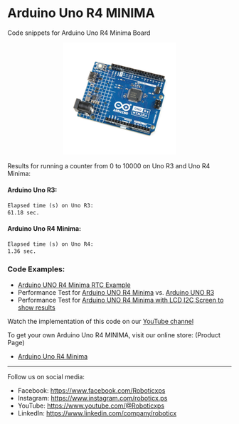 # Arduino Uno R4 MINIMA
Code snippets for Arduino Uno R4 Minima Board

<p align="center">
<picture>
  <img alt="Arduino UNO R4 MINIMA" src="arduino_uno_r4_minima-1.jpg" width="50%" hight="50%">
</picture>
</p>

Results for running a counter from 0 to 10000 on Uno R3 and Uno R4 Minima:

#### Arduino Uno R3:
```
Elapsed time (s) on Uno R3: 
61.18 sec.
```

#### Arduino Uno R4 Minima:
```
Elapsed time (s) on Uno R4: 
1.36 sec.
```

### Code Examples:
- [Arduino UNO R4 Minima RTC Example](uno_r4_rtc.ino)
- Performance Test for [Arduino UNO R4 Minima](uno_r4_performance_test.ino) vs. [Arduino UNO R3](uno_r3_performance_test.ino)
- Performance Test for [Arduino UNO R4 Minima with LCD I2C Screen to show results](uno_r4_lcd_i2c_screen.ino)

Watch the implementation of this code on our [YouTube channel](https://www.youtube.com/@Roboticxps)

To get your own Arduino Uno R4 MINIMA, visit our online store: (Product Page)

* [Arduino Uno R4 Minima](https://roboticx.ps/product/arduino-uno-r4-minima/)

----

Follow us on social media:

* Facebook: https://www.facebook.com/Roboticxps
* Instagram: https://www.instagram.com/roboticx.ps
* YouTube: https://www.youtube.com/@Roboticxps
* LinkedIn: https://www.linkedin.com/company/roboticx
